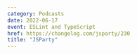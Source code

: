```yaml
---
category: Podcasts
date: 2022-06-17
event: ESLint and TypeScript
href: https://changelog.com/jsparty/230
title: "JSParty"
---
```

